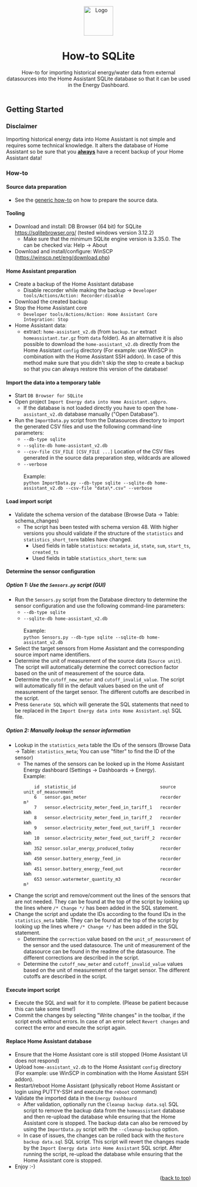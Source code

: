 <!-- Improved compatibility of back to top link: See: https://github.com/othneildrew/Best-README-Template/pull/73 -->
<a name="readme-top"></a>

<!-- PROJECT LOGO -->
<br />
<div align="center">
  <a href="https://github.com/patrickvorgers/Home-Assistant-Import-Energy-Data">
    <img src="https://raw.githubusercontent.com/patrickvorgers/Home-Assistant-Import-Energy-Data/main/Images/Logo.png" alt="Logo" width="80" height="80">
  </a>

<h1 align="center">How-to SQLite</h1>

  <p align="center">
How-to for importing historical energy/water data from external datasources into the Home Assistant SQLite database so that it can be used in the Energy Dashboard.
    <br />
    <br />
  </p>
</div>

<!-- GETTING STARTED -->
<a name="getting-started"></a>
## Getting Started

### Disclaimer

Importing historical energy data into Home Assistant is not simple and requires some technical knowledge. It alters the database of Home Assistant so be sure that you <u><b>always</b></u> have a recent backup of your Home Assistant data!

<a name="How-to"></a>
### How-to

#### Source data preparation
- See the [generic how-to](../../README.md) on how to prepare the source data.

#### Tooling
- Download and install: DB Browser (64 bit) for SQLite https://sqlitebrowser.org/ (tested windows version 3.12.2)
  - Make sure that the minimum SQLite engine version is 3.35.0. The can be checked via: Help -> About
- Download and install/configure: WinSCP (https://winscp.net/eng/download.php)

#### Home Assistant preparation
- Create a backup of the Home Assistant database
  - Disable recorder while making the backup -> `Developer tools/Actions/Action: Recorder:disable`
- Download the created backup
- Stop the Home Assistant core
  - `Developer tools/Actions/Action: Home Assistant Core Integration: Stop`
- Home Assistant data:
  - extract: `home-assistant_v2.db` (from `backup.tar` extract `homeassistant.tar.gz` from `data` folder).
    As an alternative it is also possible to download the `home-assistant_v2.db` directly from the Home Assistant `config` directory (For example: use WinSCP in combination with the Home Assistant SSH addon).
    In case of this method make sure that you didn't skip the step to create a backup so that you can always restore this version of the database!

#### Import the data into a temporary table
- Start `DB Browser for SQLite`
- Open project `Import Energy data into Home Assistant.sqbpro`.
  - If the database is not loaded directly you have to open the `home-assistant_v2.db` database manually ("Open Database").
- Run the `ImportData.py` script from the Datasources directory to import the generated CSV files and use the following command-line parameters:
    - `--db-type sqlite`
    - `--sqlite-db home-assistant_v2.db`
    - `--csv-file CSV_FILE [CSV_FILE ...]` Location of the CSV files generated in the source data preparation step, wildcards are allowed
    - `--verbose`<br><br>
    Example:<br>
`python ImportData.py --db-type sqlite --sqlite-db home-assistant_v2.db --csv-file "data\*.csv" --verbose`

#### Load import script
- Validate the schema version of the database (Browse Data -> Table: schema_changes)
  - The script has been tested with schema version 48. With higher versions you should validate if the structure of the `statistics` and `statistics_short_term` tables have changed.
    - Used fields in table `statistics`: `metadata_id`, `state`, `sum`, `start_ts`, `created_ts`
    - Used fields in table `statistics_short_term`: `sum`

#### Determine the sensor configuration
##### Option 1: Use the `Sensors.py` script (GUI)
- Run the `Sensors.py` script from the Database directory to determine the sensor configuration and use the following command-line parameters:
    - `--db-type sqlite`
    - `--sqlite-db home-assistant_v2.db`<br><br>
    Example:<br>
`python Sensors.py --db-type sqlite --sqlite-db home-assistant_v2.db`
- Select the target sensors from Home Assistant and the corresponding source import name identifiers.
- Determine the unit of measurement of the source data (`Source unit`). The script will automatically determine the correct correction factor based on the unit of measurement of the source data.
- Determine the `cutoff_new_meter` and `cutoff_invalid_value`. The script will automatically fill in the default values based on the unit of measurement of the target sensor. The different cutoffs are described in the script.
- Press `Generate SQL` which will generate the SQL statements that need to be replaced in the `Import Energy data into Home Assistant.sql` SQL file.
##### Option 2: Manually lookup the sensor information
- Lookup in the `statistics_meta` table the IDs of the sensors (Browse Data -> Table: `statistics_meta`; You can use "filter" to find the ID of the sensor)
  - The names of the sensors can be looked up in the Home Assistant Energy dashboard (Settings -> Dashboards -> Energy).
<br>Example:
    ```
        id  statistic_id                                source      unit_of_measurement
        6   sensor.gas_meter                            recorder    m³
        7   sensor.electricity_meter_feed_in_tariff_1   recorder    kWh
        8   sensor.electricity_meter_feed_in_tariff_2   recorder    kWh
        9   sensor.electricity_meter_feed_out_tariff_1  recorder    kWh
        10  sensor.electricity_meter_feed_out_tariff_2  recorder    kWh
        352 sensor.solar_energy_produced_today          recorder    kWh
        450 sensor.battery_energy_feed_in               recorder    kWh
        451 sensor.battery_energy_feed_out              recorder    kWh
        653 sensor.watermeter_quantity_m3               recorder    m³
    ```
- Change the script and remove/comment out the lines of the sensors that are not needed. They can be found at the top of the script by looking up the lines where `/* Change */` has been added in the SQL statement.
- Change the script and update the IDs according to the found IDs in the `statistics_meta` table.
  They can be found at the top of the script by looking up the lines where `/* Change */` has been added in the SQL statement.
  - Determine the `correction` value based on the `unit_of_measurement` of the sensor and the used datasource. The unit of measurement of the datasource can be found in the readme of the datasource.
    The different corrections are described in the script.
  - Determine the `cutoff_new_meter` and `cutoff_invalid_value` values based on the unit of measurement of the target sensor. The different cutoffs are described in the script.

#### Execute import script
- Execute the SQL and wait for it to complete. (Please be patient because this can take some time!)
- Commit the changes by selecting "Write changes" in the toolbar, if the script ends without errors. In case of an error select `Revert changes` and correct the error and execute the script again.

#### Replace Home Assistant database
- Ensure that the Home Assistant core is still stopped (Home Assistant UI does not respond)
- Upload `home-assistant_v2.db` to the Home Assistant `config` directory (For example: use WinSCP in combination with the Home Assistant SSH addon).
- Restart/reboot Home Assistant (physically reboot Home Assistant or login using PUTTY-SSH and execute the `reboot` command)
- Validate the imported data in the `Energy Dashboard`
  - After validation, optionally run the `Cleanup backup data.sql` SQL script to remove the backup data from the `homeassistant` database and then re-upload the database while ensuring that the Home Assistant core is stopped.
    The backup data can also be removed by using the `ImportData.py` script with the `--cleanup-backup` option.
  - In case of issues, the changes can be rolled back with the `Restore backup data.sql` SQL script.
    This script will revert the changes made by the `Import Energy data into Home Assistant` SQL script.
    After running the script, re-upload the database while ensuring that the Home Assistant core is stopped.
- Enjoy :-)

<p align="right">(<a href="#readme-top">back to top</a>)</p>
